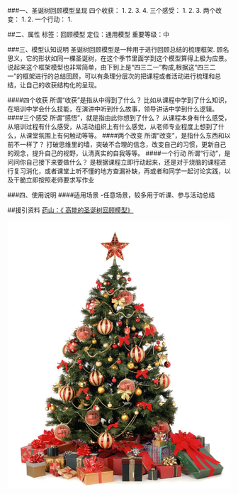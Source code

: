 ###一、圣诞树回顾模型呈现
四个收获：
1.
2.
3.
4.
三个感受：
1.
2.
3.
两个改变：
1.
2.
一个行动：
1.

##二、属性
标签：回顾模型
定位：通用模型
重要等级：中

###三、模型认知说明
圣诞树回顾模型是一种用于进行回顾总结的梳理框架.
顾名思义，它的形状如同一棵圣诞树，在这个季节里面学到这个模型算得上极为应景。说起来这个框架模型也非常简单，由下到上是“四三二一”构成,根据这“四三二一”的框架进行的总结回顾，可以有条理分层次的把课程或者活动进行梳理和总结，让自己的收获结构化的呈现。

####四个收获
所谓“收获”是指从中得到了什么？
比如从课程中学到了什么知识，在培训中学会什么技能，在演讲中听到什么故事，领导讲话中学到什么逻辑。
####三个感受
所谓“感悟”，就是指由此你想到了什么？
从课程本身有什么感受，从培训过程有什么感受，从活动组织上有什么感觉，从老师专业程度上想到了什么，从课堂氛围上有何触动等等。
####两个改变
所谓“改变”，是指什么东西和以前不一样了？
打破思维里的墙，突破不合理的信念，改变自己的习惯，更新自己的观念，提升自己的视野，认清真实的自我等等。
####一个行动
所谓“行动”，是问问你自己接下来要做什么？
是根据课程立即行动起来，还是对于烧脑的课程进行复习消化，或者课堂上听不懂的地方查漏补缺，再或者和同学一起讨论实践，以及干脆立即按照老师要求写作业 

###四、使用说明
####适用场景
-任意场景，较多用于听课、参与活动总结



##援引资料
[药山：《 高能的圣诞树回顾模型》](http://www.jianshu.com/p/012ab6a0e068)

![](./_image/65460-8d8248a817956299.jpg)
